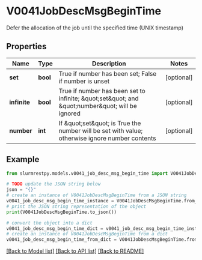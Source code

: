 # V0041JobDescMsgBeginTime

Defer the allocation of the job until the specified time (UNIX timestamp)

## Properties

Name | Type | Description | Notes
------------ | ------------- | ------------- | -------------
**set** | **bool** | True if number has been set; False if number is unset | [optional]
**infinite** | **bool** | True if number has been set to infinite; \&quot;set\&quot; and \&quot;number\&quot; will be ignored | [optional]
**number** | **int** | If \&quot;set\&quot; is True the number will be set with value; otherwise ignore number contents | [optional]

## Example

```python
from slurmrestpy.models.v0041_job_desc_msg_begin_time import V0041JobDescMsgBeginTime

# TODO update the JSON string below
json = "{}"
# create an instance of V0041JobDescMsgBeginTime from a JSON string
v0041_job_desc_msg_begin_time_instance = V0041JobDescMsgBeginTime.from_json(json)
# print the JSON string representation of the object
print(V0041JobDescMsgBeginTime.to_json())

# convert the object into a dict
v0041_job_desc_msg_begin_time_dict = v0041_job_desc_msg_begin_time_instance.to_dict()
# create an instance of V0041JobDescMsgBeginTime from a dict
v0041_job_desc_msg_begin_time_from_dict = V0041JobDescMsgBeginTime.from_dict(v0041_job_desc_msg_begin_time_dict)
```
[[Back to Model list]](../README.md#documentation-for-models) [[Back to API list]](../README.md#documentation-for-api-endpoints) [[Back to README]](../README.md)


